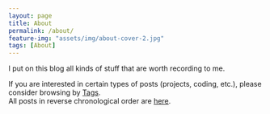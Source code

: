 ```yaml
---
layout: page
title: About
permalink: /about/
feature-img: "assets/img/about-cover-2.jpg"
tags: [About]
---
```


I put on this blog all kinds of stuff that are worth recording to me.<br/>

If you are interested in certain types of posts (projects, coding, etc.), please consider browsing by [Tags](https://zhang-haipeng.github.io/tags/).<br/>
All posts in reverse chronological order are [here](https://zhang-haipeng.github.io).


 
